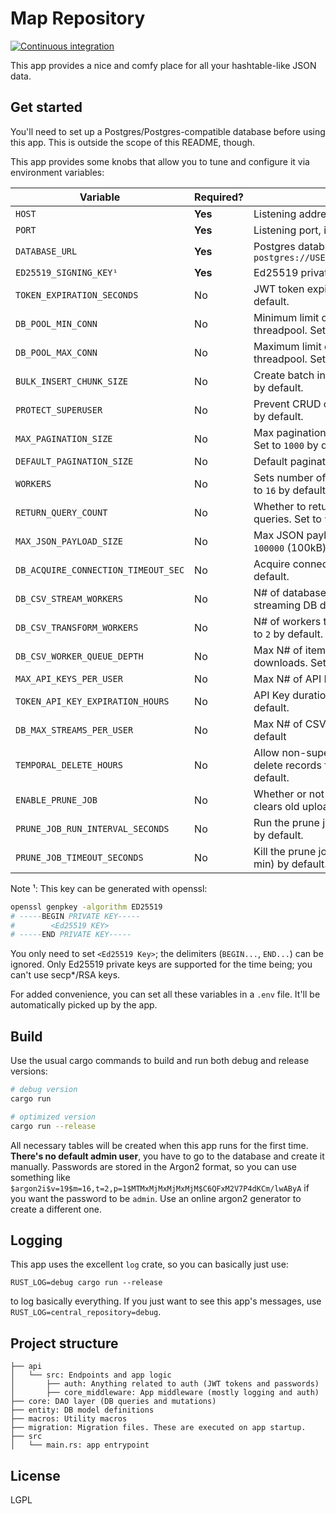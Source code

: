 # Map Repository

[![Continuous integration](https://github.com/rakbladsvalsen/repository/actions/workflows/ci.yml/badge.svg)](https://github.com/rakbladsvalsen/repository/actions/workflows/ci.yml)

This app provides a nice and comfy place for all your hashtable-like JSON data.

## Get started

You'll need to set up a Postgres/Postgres-compatible database before using this app. This is outside the scope of this README, though. 

This app provides some knobs that allow you to tune and configure it via environment variables:

| Variable                             | Required? |  Description                                                                                                           |
|--------------------------------------|-----------|------------------------------------------------------------------------------------------------------------------------|
| `HOST`                               | **Yes**   | Listening address, i.e. `127.0.0.1`                                                                                    |
| `PORT`                               | **Yes**   | Listening port, i.e. `8080`                                                                                            |
| `DATABASE_URL`                       | **Yes**   | Postgres database credentials, i.e. `postgres://USERNAME:PASSWORD@IP_ADDRESS:HOST/DATABASE`                            |
| `ED25519_SIGNING_KEY¹`               | **Yes**   | Ed25519 private key (used to sign JWT tokens)                                                                          |
| `TOKEN_EXPIRATION_SECONDS`           | No        | JWT token expiration (in seconds). Set to `5` minutes by default.                                                      |
| `DB_POOL_MIN_CONN`                   | No        | Minimum limit of connections for the database threadpool. Set to `10` by default.                                      |
| `DB_POOL_MAX_CONN`                   | No        | Maximum limit of connections for the database threadpool. Set to `100` by default.                                     |
| `BULK_INSERT_CHUNK_SIZE`             | No        | Create batch insert jobs with `N` entries at most. Set to `250` by default.                                            |
| `PROTECT_SUPERUSER`                  | No        | Prevent CRUD operations against superusers. Set to `true` by default.                                                  |
| `MAX_PAGINATION_SIZE`                | No        | Max pagination size that can be requested by any user. Set to `1000` by default.                                       |
| `DEFAULT_PAGINATION_SIZE`            | No        | Default pagination size. Set to `1000` by default.                                                                     |
| `WORKERS`                            | No        | Sets number of workers to start (per bind address). Set to `16` by default.                                            |
| `RETURN_QUERY_COUNT`                 | No        | Whether to return or not item and page counts for all queries. Set to `true` by default.                               |
| `MAX_JSON_PAYLOAD_SIZE`              | No        | Max JSON payload size for any incoming request. Set to `100000` (100kB) by default.                                    |
| `DB_ACQUIRE_CONNECTION_TIMEOUT_SEC`  | No        | Acquire connection timeout (in seconds). Set to `30`s by default.                                                      |
| `DB_CSV_STREAM_WORKERS`              | No        | N# of database streams (and workers) to use when streaming DB data. Set to `1` by default.                             |
| `DB_CSV_TRANSFORM_WORKERS`           | No        | N# of workers to use to process the DB stream data. Set to `2` by default.                                             |
| `DB_CSV_WORKER_QUEUE_DEPTH`          | No        | Max N# of items to put in the worker queue for CSV downloads. Set to `200` by default.                                 |
| `MAX_API_KEYS_PER_USER`              | No        | Max N# of API Keys per user. Set to `10` by default.                                                                   |
| `TOKEN_API_KEY_EXPIRATION_HOURS`     | No        | API Key duration, in hours. Set to `720` hours (30 days) by default.                                                   |
| `DB_MAX_STREAMS_PER_USER`            | No        | Max N# of CSV stream connections per user. Set to `2` by default                                                       |
| `TEMPORAL_DELETE_HOURS`              | No        | Allow non-superusers with `limitedDelete` permission to delete records from the last N# hours. Set to `24` by default. |
| `ENABLE_PRUNE_JOB`                   | No        | Whether or not to enable the periodic prune job. This clears old upload sessions. Set to `true` by default.            |
| `PRUNE_JOB_RUN_INTERVAL_SECONDS`     | No        | Run the prune job every N seconds. Set to `600`s (10 min) by default.                                                  |
| `PRUNE_JOB_TIMEOUT_SECONDS`          | No        | Kill the prune job after this many seconds. Set to `300`s (5 min) by default.                                         |


Note ¹: This key can be generated with openssl:
```bash
openssl genpkey -algorithm ED25519
# -----BEGIN PRIVATE KEY-----
#        <Ed25519 KEY>
# -----END PRIVATE KEY-----
```

You only need to set  `<Ed25519 Key>`; the delimiters (`BEGIN...`, `END...`) can be ignored. Only Ed25519 private keys are supported for the time being; you can't use secp*/RSA keys.

For added convenience, you can set all these variables in a `.env` file. It'll be automatically picked up by the app.

## Build

Use the usual cargo commands to build and run both debug and release versions:

```bash
# debug version
cargo run

# optimized version
cargo run --release
```

All necessary tables will be created when this app runs for the first time. **There's no default admin user**, you have to go to the database and create it manually. Passwords are stored in the Argon2 format, so you can use something like `$argon2i$v=19$m=16,t=2,p=1$MTMxMjMxMjMxMjM$C6QFxM2V7P4dKCm/lwAByA` if you want
the password to be `admin`. Use an online argon2 generator to create a different one.

## Logging

This app uses the excellent `log` crate, so you can basically just use:

```
RUST_LOG=debug cargo run --release
```

to log basically everything. If you just want to see this app's messages, use `RUST_LOG=central_repository=debug`.

## Project structure

``` 
├── api
│   └── src: Endpoints and app logic
│       ├── auth: Anything related to auth (JWT tokens and passwords)
│       ├── core_middleware: App middleware (mostly logging and auth)
├── core: DAO layer (DB queries and mutations)
├── entity: DB model definitions
├── macros: Utility macros
├── migration: Migration files. These are executed on app startup.
├── src
│   └── main.rs: app entrypoint

```

## License

LGPL